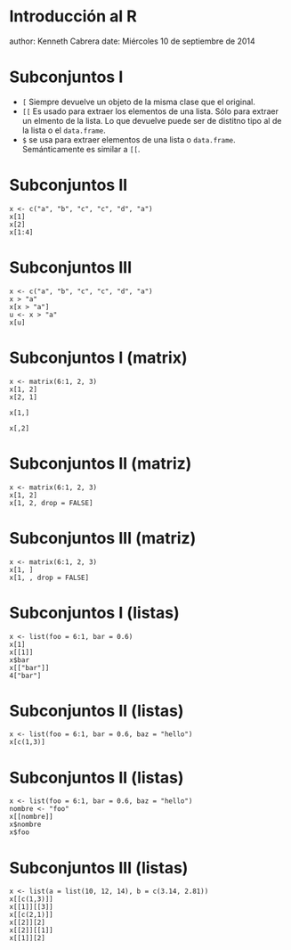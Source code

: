 Introducción al R
========================================================
author: Kenneth Cabrera
date: Miércoles 10 de septiembre de 2014

Subconjuntos I
========================================================
- `[` Siempre devuelve un objeto de la misma clase que el original.
- `[[` Es usado para extraer los elementos de una lista.
   Sólo para extraer un elmento de la lista. Lo que devuelve
   puede ser de distitno tipo al de la lista o el `data.frame`.
- `$` se usa para extraer elementos de una lista o `data.frame`.
   Semánticamente es similar a `[[`.

Subconjuntos II
========================================================
```
x <- c("a", "b", "c", "c", "d", "a")   
x[1]
x[2]
x[1:4]
```

Subconjuntos III
========================================================
```
x <- c("a", "b", "c", "c", "d", "a")   
x > "a"
x[x > "a"]
u <- x > "a"
x[u]
```


Subconjuntos I (matrix)
========================================================
   
```
x <- matrix(6:1, 2, 3)
x[1, 2]
x[2, 1]

x[1,]

x[,2]

```

Subconjuntos II (matriz)
========================================================
```
x <- matrix(6:1, 2, 3)
x[1, 2]
x[1, 2, drop = FALSE]

```

Subconjuntos III (matriz)
========================================================
```
x <- matrix(6:1, 2, 3)
x[1, ]
x[1, , drop = FALSE]
```

Subconjuntos I (listas)
========================================================
```
x <- list(foo = 6:1, bar = 0.6)
x[1]
x[[1]]
x$bar
x[["bar"]]
4["bar"]
```

Subconjuntos II (listas)
========================================================
```
x <- list(foo = 6:1, bar = 0.6, baz = "hello")
x[c(1,3)]
```

Subconjuntos II (listas)
========================================================
```
x <- list(foo = 6:1, bar = 0.6, baz = "hello")
nombre <- "foo"
x[[nombre]]
x$nombre
x$foo
```

Subconjuntos III (listas)
========================================================
```
x <- list(a = list(10, 12, 14), b = c(3.14, 2.81))
x[[c(1,3)]]
x[[1]][[3]]
x[[c(2,1)]]
x[[2]][2]
x[[2]][[1]]
x[[1]][2]
```

